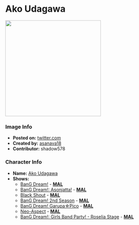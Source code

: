 # Ako Udagawa

<img src="https://raw.githubusercontent.com/shadow578/Project-Padoru/master/Padoru/bang-dream/bang-dream-ako-udagawa.png" height="300">

### Image Info
* **Posted on:**     [twitter.com](https://twitter.com/asanava18/status/1075978864277512194)
* **Created by:**    [asanava18](https://github.com/shadow578/Project-Padoru/blob/master/table-of-contents/creators/asanava18.md)
* **Contributor:**   shadow578

### Character Info
* **Name:**   [Ako Udagawa](https://myanimelist.net/character/149516)
* **Shows:**
  * [BanG Dream!](https://github.com/shadow578/Project-Padoru/blob/master/table-of-contents/shows/BanGDream.md) - [__MAL__](https://myanimelist.net/anime/33573/BanG_Dream)
  * [BanG Dream!: Asonjatta!](https://github.com/shadow578/Project-Padoru/blob/master/table-of-contents/shows/BanGDreamAsonjatta.md) - [__MAL__](https://myanimelist.net/anime/34870/BanG_Dream__Asonjatta)
  * [Black Shout](https://github.com/shadow578/Project-Padoru/blob/master/table-of-contents/shows/BlackShout.md) - [__MAL__](https://myanimelist.net/anime/36920/Black_Shout)
  * [BanG Dream! 2nd Season](https://github.com/shadow578/Project-Padoru/blob/master/table-of-contents/shows/BanGDream2ndSeason.md) - [__MAL__](https://myanimelist.net/anime/37869/BanG_Dream_2nd_Season)
  * [BanG Dream! Garupa☆Pico](https://github.com/shadow578/Project-Padoru/blob/master/table-of-contents/shows/BanGDreamGarupaPico.md) - [__MAL__](https://myanimelist.net/anime/37873/BanG_Dream_Garupa☆Pico)
  * [Neo-Aspect](https://github.com/shadow578/Project-Padoru/blob/master/table-of-contents/shows/NeoAspect.md) - [__MAL__](https://myanimelist.net/anime/37954/Neo-Aspect)
  * [BanG Dream!: Girls Band Party! - Roselia Stage](https://github.com/shadow578/Project-Padoru/blob/master/table-of-contents/shows/BanGDreamGirlsBandPartyRoseliaStage.md) - [__MAL__](https://myanimelist.net/manga/108614/BanG_Dream__Girls_Band_Party_-_Roselia_Stage)


